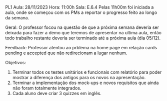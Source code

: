 PL1
Aula: 28/11/2023 Hora: 11:00h Sala: E.6.4
Pelas 11h00m foi iniciada a aula, onde se começou com os PMs a reportar o progresso feito ao longo da semana.


Geral: O professor focou na questão de que a próxima semana deveria ser deixada para fazer a demo que teremos de apresentar na ultima aula, então todo trabalho restante deveria ser terminado até a próxima aula (dia 05/12).


Feedback: Professor atentou ao prblema na home page em relação cards pending e accepted que não redirecionam a lugar nenhum.


Objetivos: 

1. Terminar todos os testes unitários e funcionais com relatório para poder mostrar a diferença dos antigos para os novos na apresentação.
2. Terminar a implementação dos mock-ups e novos requisitos que ainda não foram totalmente integrados.
3. Cada aluno deve criar 3 quizzes em inglês.
